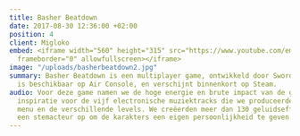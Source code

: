 ```yaml
---
title: Basher Beatdown
date: 2017-08-30 12:36:00 +02:00
position: 4
client: Migloko
embed: <iframe width="560" height="315" src="https://www.youtube.com/embed/W_mZdIBP8Lg?rel=0&amp;controls=0&amp;showinfo=0"
  frameborder="0" allowfullscreen></iframe>
image: "/uploads/basherbeatdown2.jpg"
summary: Basher Beatdown is een multiplayer game, ontwikkeld door Sword GC. Het spel
  is beschikbaar op Air Console, en verschijnt binnenkort op Steam.
audio: Voor deze game namen we de hoge energie en brute impact van de gameplay als
  inspiratie voor de vijf electronische muziektracks die we produceerden voor het
  menu en de verschillende levels. We creëerden meer dan 130 geluidseffecten, en namen
  een stemacteur op om de karakters een eigen persoonlijkheid te geven.
---
```


